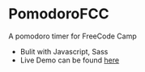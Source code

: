 # PomodoroFCC
A pomodoro timer for FreeCode Camp
- Bulit with Javascript, Sass
- Live Demo can be found [here](https://monicaleep.github.io/pomodoroFCC)
